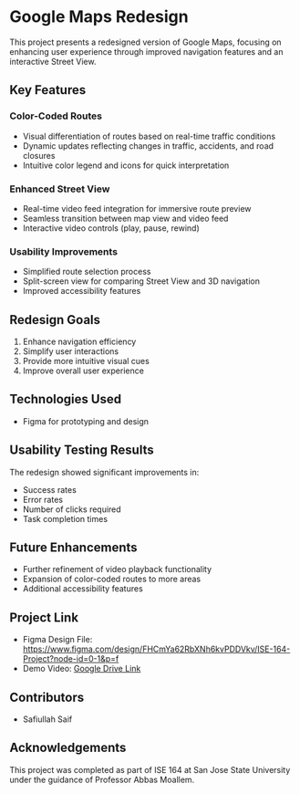 # Google Maps Redesign

This project presents a redesigned version of Google Maps, focusing on enhancing user experience through improved navigation features and an interactive Street View.

## Key Features

### Color-Coded Routes
- Visual differentiation of routes based on real-time traffic conditions
- Dynamic updates reflecting changes in traffic, accidents, and road closures
- Intuitive color legend and icons for quick interpretation

### Enhanced Street View
- Real-time video feed integration for immersive route preview
- Seamless transition between map view and video feed
- Interactive video controls (play, pause, rewind)

### Usability Improvements
- Simplified route selection process
- Split-screen view for comparing Street View and 3D navigation
- Improved accessibility features

## Redesign Goals

1. Enhance navigation efficiency
2. Simplify user interactions
3. Provide more intuitive visual cues
4. Improve overall user experience

## Technologies Used

- Figma for prototyping and design

## Usability Testing Results

The redesign showed significant improvements in:
- Success rates
- Error rates
- Number of clicks required
- Task completion times

## Future Enhancements

- Further refinement of video playback functionality
- Expansion of color-coded routes to more areas
- Additional accessibility features

## Project Link

- Figma Design File: https://www.figma.com/design/FHCmYa62RbXNh6kvPDDVkv/ISE-164-Project?node-id=0-1&p=f
- Demo Video: [Google Drive Link](https://drive.google.com/file/d/13_7hrcQYQlvamBzvYl5nYaigzlAcLLhd/view?usp=sharing)

## Contributors

- Safiullah Saif

## Acknowledgements

This project was completed as part of ISE 164 at San Jose State University under the guidance of Professor Abbas Moallem.
